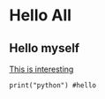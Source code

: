 # Hello All
## Hello myself

[This is interesting](https://techyrushabh.blogspot.com/)

`
print("python")
#hello
`
